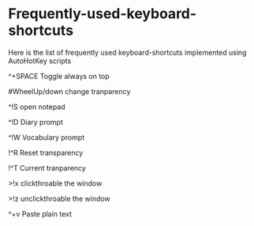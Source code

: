 Frequently-used-keyboard-shortcuts
==================================

Here is the list of frequently used keyboard-shortcuts implemented using AutoHotKey scripts

^+SPACE		Toggle always on top

\#WheelUp/down	change tranparency

^!S		open notepad

^!D		Diary prompt

^!W		Vocabulary prompt

!^R		Reset transparency

!^T		Current tranparency

\>!x		clickthroable the window

\>!z		unclickthroable the window

^+v		Paste plain text

